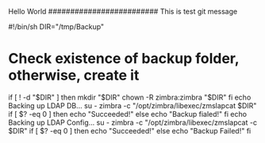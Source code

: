 Hello World
#########################
This is test git message


#!/bin/sh
DIR="/tmp/Backup"
# Check existence of backup folder, otherwise, create it
if [ ! -d "$DIR" ]
then
  mkdir "$DIR"
  chown -R zimbra:zimbra "$DIR"
fi
echo Backing up LDAP DB...
su - zimbra -c "/opt/zimbra/libexec/zmslapcat $DIR"
if [ $? -eq 0 ]
then
  echo "Succeeded!"
else
  echo "Backup fialed!"
fi
echo Backing up LDAP Config...
su - zimbra -c "/opt/zimbra/libexec/zmslapcat -c $DIR"
if [ $? -eq 0 ]
then
  echo "Succeeded!"
else
  echo "Backup Failed!"
fi
